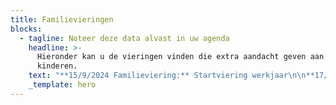 ```yaml
---
title: Familievieringen
blocks:
  - tagline: Noteer deze data alvast in uw agenda
    headline: >-
      Hieronder kan u de vieringen vinden die extra aandacht geven aan de
      kinderen. 
    text: "**15/9/2024 Familieviering:** Startviering werkjaar\n\n**17/11/2024 Familieviering**\_met speciale aandacht voor onze vormelingen (Naamopgave)\n\n**24/12/2024 Kerstavond** Kerstwake om 16 u; Familieviering voor groot en klein\n\n**09/02/2025 Familieviering**\_met speciale aandacht voor de eerste communicanten (Naamopgave)\n\n**23/2/2025** op weg met Jezus (vormelingen krijgen kruisje)\n\n**19/4/2025 Paaswake** om 20 u: Familieviering met eerste communiecanten en vormelingen. Viering opgeluisterd door het Franciscuskoor en ensemble.\n\n**04/05/2025 Familieviering**: Brodenviering met speciale aandacht voor onze eerste communiecanten\n\n**25/05/2025 Vormselviering**\n\n**29/05/2025 OHHemelvaart**: Eerste communieviering om 10 u opgeluisterd door het muziekensemble van onze parochie.\n\n**22/6/2025** Slotviering werkjaar met aansluitend receptie. Viering opgeluisterd door muziekensemble van de parochie.\n"
    _template: hero
---
```


